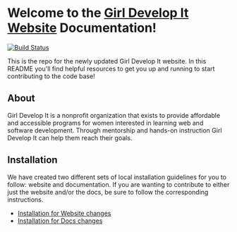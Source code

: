 # Welcome to the [Girl Develop It Website](http://girl-develop-it.herokuapp.com) Documentation!
[![Build Status](https://travis-ci.org/imuchnik/gdi-new-site.svg?branch=production)](https://travis-ci.org/imuchnik/gdi-new-site)

This is the repo for the newly updated Girl Develop It website. In this README you'll find helpful resources to get you up and running to start contributing to the code base!

## About

Girl Develop It is a nonprofit organization that exists to provide affordable and accessible programs for women interested in learning web and software development. Through mentorship and hands-on instruction Girl Develop It can help them reach their goals.

## Installation

We have created two different sets of local installation guidelines for you to follow: website and documentation. If you are wanting to contribute to either just the website and/or the docs, be sure to follow the corresponding instructions.

- [Installation for Website changes](installation.md)
- [Installation for Docs changes](installation_docs.md)
